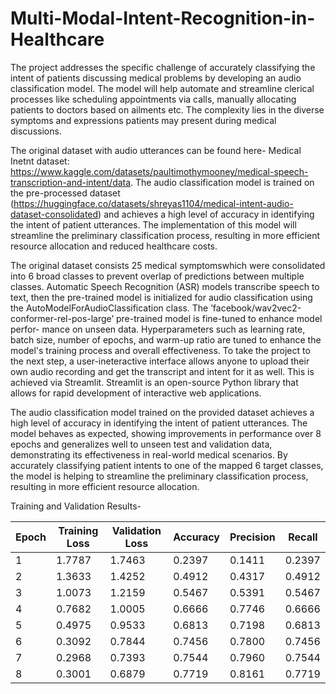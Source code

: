 # Multi-Modal-Intent-Recognition-in-Healthcare
The project addresses the specific challenge of accurately classifying the intent of patients discussing medical problems by developing an audio classification model. The model will help automate and streamline clerical processes like scheduling appointments via calls, manually allocating patients to doctors based on ailments etc. The complexity lies in the diverse symptoms and expressions patients may present during medical discussions.

The original dataset with audio utterances can be found here- Medical Inetnt dataset: https://www.kaggle.com/datasets/paultimothymooney/medical-speech-transcription-and-intent/data. The audio classification model is trained on the pre-processed dataset (https://huggingface.co/datasets/shreyas1104/medical-intent-audio-dataset-consolidated) and achieves a high level of accuracy in identifying the intent of patient utterances. The implementation of this model will streamline the preliminary classification process, resulting in more efficient resource allocation and reduced healthcare costs.

The original dataset consists 25 medical symptomswhich were consolidated into 6 broad classes to prevent overlap of predictions between multiple classes. Automatic Speech Recognition (ASR) models transcribe speech to text, then the pre-trained model is initialized for audio classification using the AutoModelForAudioClassification class. The ’facebook/wav2vec2-conformer-rel-pos-large’ pre-trained model is fine-tuned to enhance model perfor- mance on unseen data. Hyperparameters such as learning rate, batch size, number of epochs, and warm-up ratio are tuned to enhance the model's training process and overall effectiveness. To take the project to the next step, a user-ineteractive interface allows anyone to upload their own audio recording and get the transcript and intent for it as well. This is achieved via Streamlit. Streamlit is an open-source Python library that allows for rapid development of interactive web applications.

The audio classification model trained on the provided dataset achieves a high level of accuracy in identifying the intent of patient utterances. The model behaves as expected, showing improvements in performance over 8 epochs and generalizes well to unseen test and validation data, demonstrating its effectiveness in real-world medical scenarios. By accurately classifying patient intents to one of the mapped 6 target classes, the model is helping to streamline the preliminary classification process, resulting in more efficient resource allocation.

Training and Validation Results-

| Epoch | Training Loss | Validation Loss | Accuracy | Precision | Recall |
|-------|---------------|-----------------|----------|-----------|--------|
| 1     | 1.7787        | 1.7463          | 0.2397   | 0.1411    | 0.2397 |
| 2     | 1.3633        | 1.4252          | 0.4912   | 0.4317    | 0.4912 |
| 3     | 1.0073        | 1.2159          | 0.5467   | 0.5391    | 0.5467 |
| 4     | 0.7682        | 1.0005          | 0.6666   | 0.7746    | 0.6666 |
| 5     | 0.4975        | 0.9533          | 0.6813   | 0.7198    | 0.6813 |
| 6     | 0.3092        | 0.7844          | 0.7456   | 0.7800    | 0.7456 |
| 7     | 0.2968        | 0.7393          | 0.7544   | 0.7960    | 0.7544 |
| 8     | 0.3001        | 0.6879          | 0.7719   | 0.8161    | 0.7719 |



